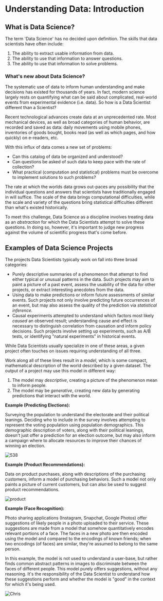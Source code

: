 # Understanding Data: Introduction

## What is Data Science?

The term 'Data Science' has no decided upon definition. The skills that data scientists have often include:
1. The ability to extract usable information from data.
1. The ability to use that information to answer questions.
1. The ability to use that information to solve problems.


### What's new about Data Science?

The systematic use of data to inform human understanding and make decisions has existed for thousands of years. In fact, modern science largely rests on quantifying what can be said about complicated, real-world events from experimental evidence (i.e. data). So how is a Data Scientist different than a Scientist?

Recent technological advances create data at an unprecedented rate. Most mechanical devices, as well as broad categories of human behavior, are recorded and saved as data: daily movements using mobile phones, inventories of goods bought, books read (as well as which pages, and how quickly) on e-readers, etc.

With this influx of data comes a new set of problems: 
* Can this catalog of data be organized and understood? 
* Can questions be asked of such data to keep pace with the rate of collection? 
* What practical (computation and statistical) problems must be overcome to implement solutions to such problems?

The rate at which the worlds data grows out-paces any possibility that the individual questions and answers that scientists have traditionally engaged in will suffice. The scale of the data brings computational difficulties, while the scale and variety of the questions bring statistical difficulties different than what's existed historically.

To meet this challenge, Data Science as a discipline involves treating data as an *abstraction* for which the Data Scientists attempt to solve these questions. In doing so, however, it's important to judge new progress against the volume of scientific progress that's come before.

## Examples of Data Science Projects

The projects Data Scientists typically work on fall into three broad categories:

* Purely descriptive summaries of a phenomenon that attempt to find either typical or unusual patterns in the data. Such projects may aim to paint a picture of a past event, assess the usability of the data for other projects, or extract interesting anecdotes from the data.
* Using data to make predictions or inform future assessments of similar events. Such projects not only involve predicting future occurrences of an event, but may also assess the quality of the prediction via *statistical inference.*
* Causal experiments attempted to understand which factors most likely *caused* an observed result; understanding cause and effect is necessary to distinguish correlation from causation and inform policy decisions. Such projects involve setting up experiments, such as A/B tests, or identifying "natural experiments" in historical events.

While Data Scientists usually specialize in one of these areas, a given project often touches on issues requiring understanding of all three. 

Work along all of these lines result in a *model*, which is some compact, mathematical description of the world described by a given dataset. The output of a project may use this model in different way:
1. The model may *descriptive*, creating a picture of the phenomenon mean to inform people.
1. The model may be *generative*, creating new data by generating
   predictions that interact with the world.

**Example (Predicting Elections):**

Surveying the population to understand the electorate and their political leanings. Deciding who to include in the survey involves attempting to represent the voting population using population demographics. This demographic description of voters, along with their political leanings, doesn't just offer a prediction for an election outcome, but may also inform a campaign where to allocate resources to improve their chances of winning an election.

![538](imgs/538.png)

**Example (Product Recommendations):**

Data on product purchases, along with descriptions of the purchasing customers, inform a model of purchasing behaviors. Such a model not only paints a picture of current customers, but can also be used to suggest product recommendations.

![product](imgs/product_recommendation.png)

**Example (Face Recognition):**

Photo sharing applications (Instagram, Snapchat, Google Photos) offer suggestions of likely people in a photo uploaded to their service. These suggestions are made from a model that somehow quantitatively encodes relevant portions of a face. The faces in a new photo are then encoded using the model and compared to the encodings of known friends; when two encodings (of faces) are similar, they're assumed to belong to the same person.

In this example, the model is not used to understand a user-base, but rather finds common abstract patterns in images to discriminate between the faces of different people. This model purely offers suggestions, without any reasoning.  It's the responsibility of the Data Scientist to understand how these suggestions perform and whether the model is "good" in the context for which it's being used.

![Chris](imgs/Chris.png)

```python

```
